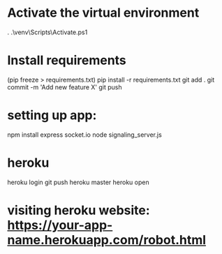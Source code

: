 # Activate the virtual environment
. .\venv\Scripts\Activate.ps1

# Install requirements
(pip freeze > requirements.txt)
pip install -r requirements.txt
git add .
git commit -m 'Add new feature X'
git push

# setting up app:
npm install express socket.io
node signaling_server.js

# heroku 
heroku login
git push heroku master
heroku open

# visiting heroku website: https://your-app-name.herokuapp.com/robot.html
